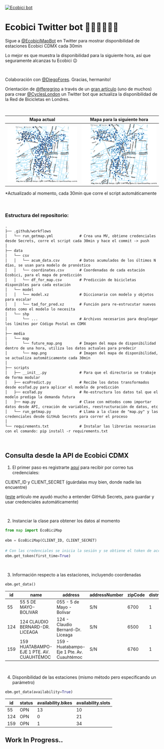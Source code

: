 [![Ecobici bot](https://github.com/Afroefras/ecobici_bot/actions/workflows/run_getmap.yml/badge.svg)](https://github.com/Afroefras/ecobici_bot/actions/workflows/run_getmap.yml)


# Ecobici Twitter bot 🚴🏾‍♀️🚴🏾‍♂️
Sigue a [@EcobiciMapBot](https://twitter.com/EcobiciMapBot) en Twitter para mostrar disponibilidad de estaciones Ecobici CDMX cada 30min

Lo mejor es que muestra la disponibilidad para la siguiente hora, así que seguramente alcanzas tu Ecobici 😉

<br>

Colaboración con [@DiegoFores](https://github.com/DiegoFores). Gracias, hermanito!

Orientación de [@fferegrino](https://github.com/fferegrino/) a través de un [gran artículo](https://feregri.no/lambda-tweet-parte-1-github-aws-twitter/) (uno de muchos) para crear [@CyclesLondon](https://twitter.com/CyclesLondon) un Twitter bot que actualiza la disponibilidad de la Red de Bicicletas en Londres.
 
 
 <br>

Mapa actual            |  Mapa para la siguiente hora
:-------------------------:|:-------------------------:
![](media/map/map.png?raw=true "Ecobici Map")  |  ![](media/map/future_map.png?raw=true "Ecobici Future Map")

*Actualizado al momento, cada 30min que corre el script automáticamente


<br>

### Estructura del repositorio:
    .
    ├── .github/workflows
    │   └── run_getmap.yml            # Crea una MV, obtiene credenciales desde Secrets, corre el script cada 30min y hace el commit -> push
    │
    ├── data
    │   └── csv
    │   │   └── acum_data.csv         # Datos acumulados de los últimos N días, se usan para modelo de pronóstico
    │   │   └── coordinates.csv       # Coordenadas de cada estación Ecobici, para el mapa de predicción
    │   │   └── df_for_map.csv        # Predicción de bicicletas disponibles para cada estación
    │   └── model
    │   │   └── model.xz              # Diccionario con modelo y objetos para escalar
    │   │   └── tad_for_pred.xz       # Función para re-estrucutar nuevos datos como el modelo lo necesita
    │   └── shp
    │       └── ...                   # Archivos necesarios para desplegar los límites por Código Postal en CDMX
    │
    ├── media
    │   └── map
    │       └── future_map.png        # Imagen del mapa de disponibilidad dentro de una hora, utiliza los datos actuales para predecir
    │       └── map.png               # Imagen del mapa de disponibilidad, se actualiza automáticamente cada 30min
    │
    ├── scripts
    │   ├── __init__.py               # Para que el directorio se trabaje de forma modular
    │   ├── ecoPredict.py             # Recibe los datos transformados desde ecoTad.py para aplicar el modelo de predicción
    │   ├── ecoTad.py                 # Re-estructura los datos tal que el modelo prediga la demanda futura
    │   ├── map.py                    # Clase con métodos como importar datos desde API, creación de variables, reestructuración de datos, etc
    │   └── run_getmap.py             # Llama a la clase de "map.py" y las credenciales desde GitHub Secrets para correr el proceso
    │
    └── requirements.txt              # Instalar las librerías necesarias con el comando: pip install -r requirements.txt

<br>


## Consulta desde la API de Ecobici CDMX

1. El primer paso es registrarte [aquí](https://www.ecobici.cdmx.gob.mx/es/informacion-del-servicio/open-data) para recibir por correo tus credenciales: 

CLIENT_ID y CLIENT_SECRET (guárdalas muy bien, donde nadie las encuentre)

([este](https://canovasjm.netlify.app/2021/01/12/github-secrets-from-python-and-r/) artículo me ayudó mucho a entender GitHub Secrets, para guardar y usar credenciales automáticamente)

<br>

2. Instanciar la clase para obtener los datos al momento
```python
from map import EcoBiciMap

ebm = EcoBiciMap(CLIENT_ID, CLIENT_SECRET)

# Con las credenciales se inicia la sesión y se obtiene el token de acceso
ebm.get_token(first_time=True)
```

<br>

3. Información respecto a las estaciones, incluyendo coordenadas
```python
ebm.get_data()
```
|id|name|address|addressNumber|zipCode|districtCode|districtName|altitude|nearbyStations|stationType|location.lat|location.lon|
|---|---|---|---|---|---|---|---|---|---|---|---|
|55|55 5 DE MAYO-BOLIVAR|055 - 5 de Mayo - Bolívar|S/N|6700|1|Ampliación Granada|None|[65, 87]|BIKE,TPV|19.434356|-99.138064|
|124|124 CLAUDIO BERNARD-DR. LICEAGA|124 - Claudio Bernard-Dr. Liceaga|S/N|6500|1|Ampliación Granada|None|[119, 123, 133]|BIKE|19.422392|-99.150358|
|159|159 HUATABAMPO-EJE 1 PTE. AV. CUAUHTÉMOC|159 - Huatabampo-Eje 1 Pte. Av. Cuauhtémoc|S/N|6760|1|Ampliación Granada|None|[155, 158, 163]|BIKE|19.407517|-99.155373|

<br>

4. Disponibilidad de las estaciones (mismo método pero especificando un parámetro)
```python
ebm.get_data(availability=True)
```
|id|status|availability.bikes|availability.slots|
|---|---|---|---|
|55|OPN|13|10|
|124|OPN|0|21|
|159|OPN|1|34|![image](https://user-images.githubusercontent.com/66633690/175434205-e8a76f4b-185b-4428-b96a-265788f87279.png)


## Work In Progress..
